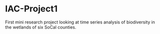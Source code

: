 # IAC-Project1
First mini research project looking at time series analysis of biodiversity in the wetlands of six SoCal counties.
